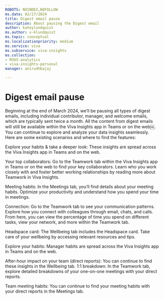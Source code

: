 ```yaml
---
ROBOTS: NOINDEX,NOFOLLOW
ms.date: 02/27/2024
title: Digest email pause
description: About pausing the Digest email
author: kateylundquist
ms.author: v-klundquist
ms.topic: conceptual
ms.localizationpriority: medium 
ms.service: viva 
ms.subservice: viva-insights 
ms.collection: 
- M365-analytics
- viva-insights-personal
manager: anirudhbajaj

---
```

# Digest email pause

Beginning at the end of March 2024, we’ll be pausing all types of digest emails, including individual contributor, manager, and welcome emails, which are typically sent twice a month. All the content from digest emails will still be available within the Viva Insights app in Teams or on the web￼. You can continue to explore and analyze your data insights seamlessly. Here are some existing scenarios and where to find the features: 

Explore your habits & take a deeper look: These insights are spread across the Viva Insights app in Teams and on the web.  
 
Your top collaborators: Go to the Teamwork tab within the Viva Insights app in Teams or on the web to find your key collaborators. Learn who you work closely with and foster better working relationships by reading more about Teamwork in Viva Insights.
 
Meeting habits: In the Meetings tab, you’ll find details about your meeting habits. Optimize your productivity and understand how you spend your time in meetings. 
 
Connection: Go to the Teamwork tab to see your communication patterns. Explore how you connect with colleagues through email, chats, and calls. From here, you can view the percentage of time you spend on different tasks, view your network, and more within the Teamwork tab.
 
Headspace card: The Wellbeing tab includes the Headspace card. Take care of your wellbeing by accessing relevant resources and tips. 
 
Explore your habits: Manager habits are spread across the Viva Insights app in Teams and on the web. 
 
After-hour impact on your team (direct reports): You can continue to find these insights in the Wellbeing tab. 
1:1 breakdown: In the Teamwork tab, explore detailed breakdowns of your one-on-one meetings with your direct reports. 
 
Team meeting habits: You can continue to find your meeting habits with your direct reports in the Meetings tab. 
